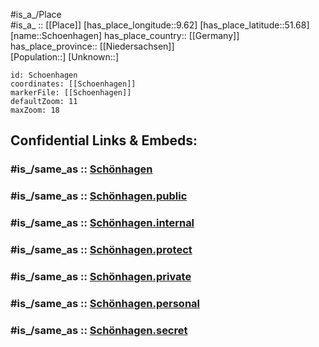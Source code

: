 ﻿---
confidential: public
isDeleted: false
location:
- 51.68
- 9.62
mapmarker: city
mapzoom:
- 7
- 12
SpocWebEntityId: 34143
tags:
- geo/City
type: City
---

#is_a_/Place  
#is_a_ :: [[Place]] 
[has_place_longitude::9.62] 
[has_place_latitude::51.68] 
[name::Schoenhagen] 
has_place_country:: [[Germany]]  
has_place_province:: [[Niedersachsen]]  
[Population::] 
[Unknown::] 


```leaflet
id: Schoenhagen
coordinates: [[Schoenhagen]] 
markerFile: [[Schoenhagen]] 
defaultZoom: 11 
maxZoom: 18
```


## Confidential Links & Embeds: 

### #is_/same_as :: [Schönhagen](/_Standards/Earth/Continent/Europe/Europe~Central/Germany/Germany~West/Niedersachsen/counties~Niedersachsen/Northeim/cities~Northeim/Uslar/boroughs~Uslar/Schönhagen.md) 

### #is_/same_as :: [Schönhagen.public](/_public/Earth/Continent/Europe/Europe~Central/Germany/Germany~West/Niedersachsen/counties~Niedersachsen/Northeim/cities~Northeim/Uslar/boroughs~Uslar/Schönhagen.public.md) 

### #is_/same_as :: [Schönhagen.internal](/_internal/Earth/Continent/Europe/Europe~Central/Germany/Germany~West/Niedersachsen/counties~Niedersachsen/Northeim/cities~Northeim/Uslar/boroughs~Uslar/Schönhagen.internal.md) 

### #is_/same_as :: [Schönhagen.protect](/_protect/Earth/Continent/Europe/Europe~Central/Germany/Germany~West/Niedersachsen/counties~Niedersachsen/Northeim/cities~Northeim/Uslar/boroughs~Uslar/Schönhagen.protect.md) 

### #is_/same_as :: [Schönhagen.private](/_private/Earth/Continent/Europe/Europe~Central/Germany/Germany~West/Niedersachsen/counties~Niedersachsen/Northeim/cities~Northeim/Uslar/boroughs~Uslar/Schönhagen.private.md) 

### #is_/same_as :: [Schönhagen.personal](/_personal/Earth/Continent/Europe/Europe~Central/Germany/Germany~West/Niedersachsen/counties~Niedersachsen/Northeim/cities~Northeim/Uslar/boroughs~Uslar/Schönhagen.personal.md) 

### #is_/same_as :: [Schönhagen.secret](/_secret/Earth/Continent/Europe/Europe~Central/Germany/Germany~West/Niedersachsen/counties~Niedersachsen/Northeim/cities~Northeim/Uslar/boroughs~Uslar/Schönhagen.secret.md)

